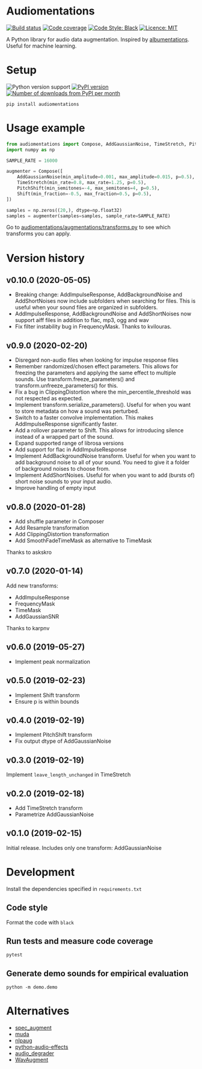 # Audiomentations

[![Build status](https://img.shields.io/circleci/project/github/iver56/audiomentations/master.svg)](https://circleci.com/gh/iver56/audiomentations) [![Code coverage](https://img.shields.io/codecov/c/github/iver56/audiomentations/master.svg)](https://codecov.io/gh/iver56/audiomentations) [![Code Style: Black](https://img.shields.io/badge/code%20style-black-black.svg)](https://github.com/ambv/black) [![Licence: MIT](https://img.shields.io/pypi/l/audiomentations)](https://github.com/iver56/audiomentations/blob/master/LICENSE)

A Python library for audio data augmentation. Inspired by [albumentations](https://github.com/albu/albumentations). Useful for machine learning.

# Setup

![Python version support](https://img.shields.io/pypi/pyversions/audiomentations)
[![PyPI version](https://img.shields.io/pypi/v/audiomentations.svg?style=flat)](https://pypi.org/project/audiomentations/)
[![Number of downloads from PyPI per month](https://img.shields.io/pypi/dm/audiomentations.svg?style=flat)](https://pypi.org/project/audiomentations/)

`pip install audiomentations`

# Usage example

```python
from audiomentations import Compose, AddGaussianNoise, TimeStretch, PitchShift, Shift
import numpy as np

SAMPLE_RATE = 16000

augmenter = Compose([
    AddGaussianNoise(min_amplitude=0.001, max_amplitude=0.015, p=0.5),
    TimeStretch(min_rate=0.8, max_rate=1.25, p=0.5),
    PitchShift(min_semitones=-4, max_semitones=4, p=0.5),
    Shift(min_fraction=-0.5, max_fraction=0.5, p=0.5),
])

samples = np.zeros((20,), dtype=np.float32)
samples = augmenter(samples=samples, sample_rate=SAMPLE_RATE)
```

Go to [audiomentations/augmentations/transforms.py](https://github.com/iver56/audiomentations/blob/master/audiomentations/augmentations/transforms.py) to see which transforms you can apply.

# Version history

## v0.10.0 (2020-05-05)

* Breaking change: AddImpulseResponse, AddBackgroundNoise and AddShortNoises now include subfolders when searching for files. This is useful when your sound files are organized in subfolders.
* AddImpulseResponse, AddBackgroundNoise and AddShortNoises now support aiff files in addition to flac, mp3, ogg and wav
* Fix filter instability bug in FrequencyMask. Thanks to kvilouras.

## v0.9.0 (2020-02-20)

* Disregard non-audio files when looking for impulse response files
* Remember randomized/chosen effect parameters. This allows for freezing the parameters and applying the same effect to multiple sounds. Use transform.freeze_parameters() and transform.unfreeze_parameters() for this.
* Fix a bug in ClippingDistortion where the min_percentile_threshold was not respected as expected.
* Implement transform.serialize_parameters(). Useful for when you want to store metadata on how a sound was perturbed.
* Switch to a faster convolve implementation. This makes AddImpulseResponse significantly faster.
* Add a rollover parameter to Shift. This allows for introducing silence instead of a wrapped part of the sound.
* Expand supported range of librosa versions
* Add support for flac in AddImpulseResponse
* Implement AddBackgroundNoise transform. Useful for when you want to add background noise to all of your sound. You need to give it a folder of background noises to choose from.
* Implement AddShortNoises. Useful for when you want to add (bursts of) short noise sounds to your input audio.
* Improve handling of empty input

## v0.8.0 (2020-01-28)

* Add shuffle parameter in Composer
* Add Resample transformation
* Add ClippingDistortion transformation
* Add SmoothFadeTimeMask as alternative to TimeMask

Thanks to askskro

## v0.7.0 (2020-01-14)

Add new transforms:

* AddImpulseResponse
* FrequencyMask
* TimeMask
* AddGaussianSNR

Thanks to karpnv

## v0.6.0 (2019-05-27)

* Implement peak normalization

## v0.5.0 (2019-02-23)

* Implement Shift transform
* Ensure p is within bounds

## v0.4.0 (2019-02-19)

* Implement PitchShift transform
* Fix output dtype of AddGaussianNoise

## v0.3.0 (2019-02-19)

Implement `leave_length_unchanged` in TimeStretch

## v0.2.0 (2019-02-18)

* Add TimeStretch transform
* Parametrize AddGaussianNoise

## v0.1.0 (2019-02-15)

Initial release. Includes only one transform: AddGaussianNoise


# Development

Install the dependencies specified in `requirements.txt`

## Code style

Format the code with `black`

## Run tests and measure code coverage

`pytest`

## Generate demo sounds for empirical evaluation

`python -m demo.demo`

# Alternatives

* [spec_augment](https://github.com/zcaceres/spec_augment)
* [muda](https://github.com/bmcfee/muda)
* [nlpaug](https://github.com/makcedward/nlpaug)
* [python-audio-effects](https://github.com/carlthome/python-audio-effects)
* [audio_degrader](https://github.com/emilio-molina/audio_degrader)
* [WavAugment](https://github.com/facebookresearch/WavAugment)
